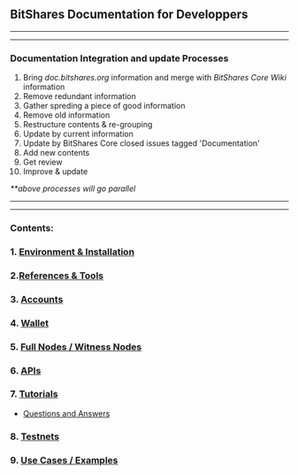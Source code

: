 ## BitShares Documentation for Developpers

***
***
### Documentation Integration and update Processes
1. Bring _doc.bitshares.org_ information and merge with _BitShares Core Wiki_ information
2. Remove redundant information 
3. Gather spreding a piece of good information 
4. Remove old information
5. Restructure contents & re-grouping
6. Update by current information
7. Update by BitShares Core closed issues tagged  'Documentation'
8. Add new contents
9. Get review
10. Improve & update

_**above processes will go parallel_

***
***

### Contents:

### 1. [Environment & Installation ](/developers/1_installation#1-environment--installation)
   
### 2.[References & Tools](/developers/2_references_tools#references--tools)
     
### 3. [Accounts](/developers/3_accounts/Readme.md#3-accounts)

### 4. [Wallet](/developers/4_wallet/Readme.md#4-wallet)

### 5. [Full Nodes / Witness Nodes](/developers/5_full-witness_nodes/Readme.md#5-full-node--witness-node)

### 6. [APIs](/developers/6_apis/Readme.md#6-apis)
   
### 7. [Tutorials](/developers/7_tutorials/Readme.md#7-tutorials)
- [Questions and Answers](/developers/7_tutorials/QA.md#questions)

### 8. [Testnets](/developers/8_testnets/Readme.md#8-testnets)

### 9. [Use Cases / Examples](/developers/9_use_cases#9-use-cases--examples)

   


